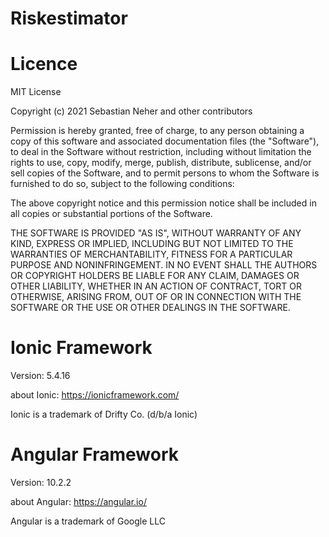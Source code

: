 # Riskestimator
# Licence
MIT License

Copyright (c) 2021 Sebastian Neher and other contributors

Permission is hereby granted, free of charge, to any person obtaining a copy
of this software and associated documentation files (the "Software"), to deal
in the Software without restriction, including without limitation the rights
to use, copy, modify, merge, publish, distribute, sublicense, and/or sell
copies of the Software, and to permit persons to whom the Software is
furnished to do so, subject to the following conditions:

The above copyright notice and this permission notice shall be included in all
copies or substantial portions of the Software.

THE SOFTWARE IS PROVIDED "AS IS", WITHOUT WARRANTY OF ANY KIND, EXPRESS OR
IMPLIED, INCLUDING BUT NOT LIMITED TO THE WARRANTIES OF MERCHANTABILITY,
FITNESS FOR A PARTICULAR PURPOSE AND NONINFRINGEMENT. IN NO EVENT SHALL THE
AUTHORS OR COPYRIGHT HOLDERS BE LIABLE FOR ANY CLAIM, DAMAGES OR OTHER
LIABILITY, WHETHER IN AN ACTION OF CONTRACT, TORT OR OTHERWISE, ARISING FROM,
OUT OF OR IN CONNECTION WITH THE SOFTWARE OR THE USE OR OTHER DEALINGS IN THE
SOFTWARE.


# Ionic Framework
Version: 5.4.16

about Ionic: https://ionicframework.com/ 

Ionic is a trademark of Drifty Co. (d/b/a Ionic)

# Angular Framework
Version: 10.2.2

about Angular: https://angular.io/

Angular is a trademark of Google LLC 
